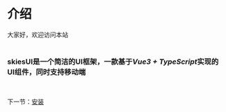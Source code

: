 # 介绍
大家好，欢迎访问本站<br  />
<br  />
### skiesUI是一个简洁的UI框架，一款基于*Vue3 + TypeScript*实现的 UI组件，同时支持移动端<br  />
<br />

下一节：[安装](#/doc/install)
